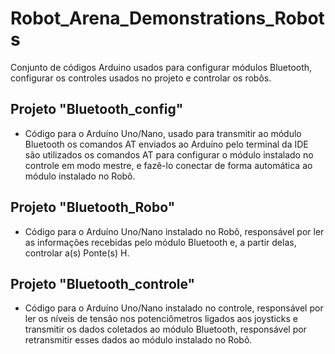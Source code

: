 # Robot_Arena_Demonstrations_Robots
Conjunto de códigos Arduino usados para configurar módulos Bluetooth, configurar os controles usados no projeto e controlar os robôs.

## Projeto "Bluetooth_config"
  - Código para o Arduíno Uno/Nano, usado para transmitir ao módulo Bluetooth os comandos AT enviados ao Arduíno pelo terminal da IDE são utilizados os comandos AT para configurar o módulo instalado no controle em modo mestre, e fazê-lo conectar de forma automática ao módulo instalado no Robô.
  
## Projeto "Bluetooth_Robo"
  - Código para o Arduíno Uno/Nano instalado no Robô, responsável por ler as informações recebidas pelo módulo Bluetooth e, a partir delas, controlar a(s) Ponte(s) H.

## Projeto "Bluetooth_controle"
  - Código para o Arduíno Uno/Nano instalado no controle, responsável por ler os níveis de tensão nos potenciômetros ligados aos joysticks e transmitir os dados coletados ao módulo Bluetooth, responsável por retransmitir esses dados ao módulo instalado no Robô.
